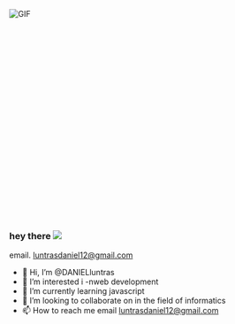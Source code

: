
<img align="right" alt="GIF" src="https://www.tutorialrepublic.com/lib/images/javascript-illustration.png" width="100%" height="400" />

### hey there <img src="https://media.giphy.com/media/hvRJCLFzcasrR4ia7z/giphy.gif" width="25px">
email. luntrasdaniel12@gmail.com
- 👋 Hi, I’m @DANIELluntras
- 👀 I’m interested i -nweb development
- 🌱 I’m currently learning javascript
- 💞️ I’m looking to collaborate on in the field of informatics
- 📫 How to reach me email luntrasdaniel12@gmail.com

<!---
DANIELluntras/DANIELluntras is a ✨ special ✨ repository because its `README.md` (this file) 

ma intereseaza sa invat informatica java script
in prezent invat udemy
caut sa colaborez cu fireme serioase de informatica java script
prin emial


<code><img height="20" src="https://raw.githubusercontent.com/github/explore/80688e429a7d4ef2fca1e82350fe8e3517d3494d/topics/angular/angular.png"></code>
<code><img height="20" src="https://raw.githubusercontent.com/github/explore/80688e429a7d4ef2fca1e82350fe8e3517d3494d/topics/javascript/javascript.png"></code>
<code><img height="20" src="https://raw.githubusercontent.com/github/explore/80688e429a7d4ef2fca1e82350fe8e3517d3494d/topics/react/react.png"></code>
<code><img height="20" src="https://raw.githubusercontent.com/github/explore/80688e429a7d4ef2fca1e82350fe8e3517d3494d/topics/nodejs/nodejs.png"></code>
<code><img height="20" src="https://raw.githubusercontent.com/github/explore/80688e429a7d4ef2fca1e82350fe8e3517d3494d/topics/cpp/cpp.png"></code>
<code><img height="20" src="https://raw.githubusercontent.com/github/explore/80688e429a7d4ef2fca1e82350fe8e3517d3494d/topics/firebase/firebase.png"></code>
<code><img height="20" src="https://raw.githubusercontent.com/github/explore/80688e429a7d4ef2fca1e82350fe8e3517d3494d/topics/git/git.png"></code>

